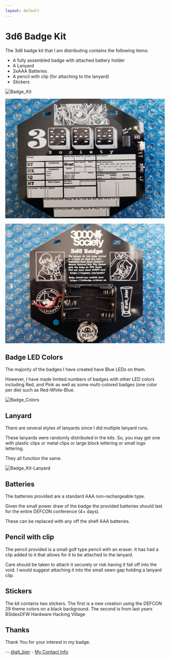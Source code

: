```yaml
---
layout: default
---
```


# 3d6 Badge Kit

The 3d6 badge kit that I am distributing contains the following items:

*  A fully assembled badge with attached battery holder
*  A Lanyard
*  3xAAA Batteries
*  A pencil with clip (for attaching to the lanyard)
*  Stickers

![Badge_Kit](3d6_badge-KIT.jpg)

![Badge_Kit-Front](3d6_badge-KIT-front.jpg)

![Badge_Kit-Back](3d6_badge-KIT-back.jpg)


## Badge LED Colors

The majority of the badges I have created have Blue LEDs on them.

However, I have made limited numbers of badges with other LED colors including Red, and Pink as well as some multi-colored badges (one color per die) such as Red-White-Blue.

![Badge_Colors](3d6_badge-colors.jpg)

## Lanyard

There are several styles of lanyards since I did multiple lanyard runs.

These lanyards were randomly distributed in the kits.
So, you may get one with plastic clips or metal clips or large block lettering or small logo lettering.

They all function the same.

![Badge_Kit-Lanyard](3d6_badge-KIT-lanyard.jpg)

## Batteries

The batteries provided are a standard AAA non-rechargeable type.

Given the small power draw of the badge the provided batteries should last for the entire DEFCON conference (4+ days).

These can be replaced with any off the shelf AAA batteries.  

## Pencil with clip

The pencil provided is a small golf type pencil with an eraser.
It has had a clip added to it that allows for it to be attached to the lanyard.

Care should be taken to attach it securely or risk having it fall off into the void.
I would suggest attaching it into the small sewn gap holding a lanyard clip.

## Stickers

The kit contains two stickers.
The first is a new creation using the DEFCON 29 theme colors on a black background.
The second is from last years BSidesDFW Hardware Hacking Village

## Thanks

Thank You for your interest in my badge.

-- [@alt_bier](https://twitter.com/alt_bier)  - [My Contact Info](https://gowen.net/about)
